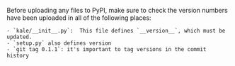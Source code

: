 Before uploading any files to PyPI, make sure to check the version numbers have
been uploaded in all of the following places:

    - `kale/__init__.py`:  This file defines `__version__`, which must be updated.
    - `setup.py` also defines version
    - `git tag 0.1.1`: it's important to tag versions in the commit history


